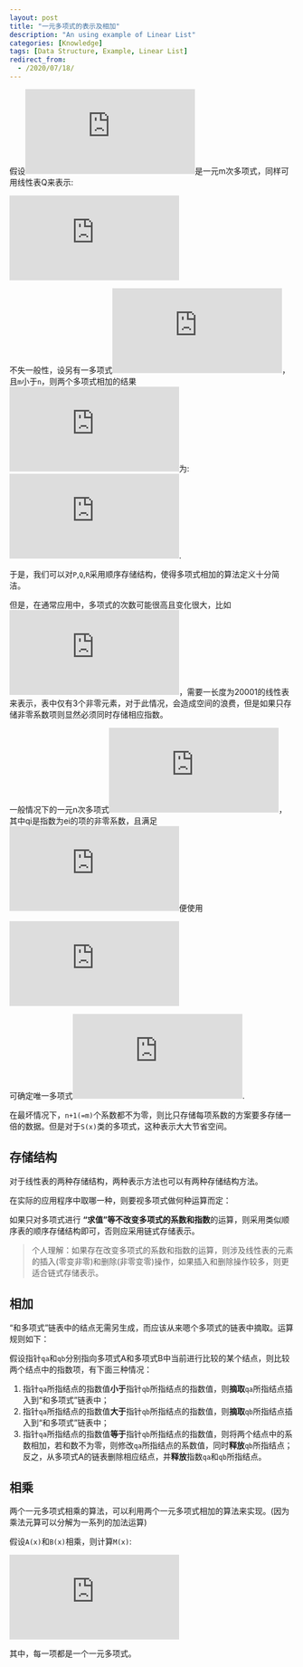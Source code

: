```yaml
---
layout: post
title: "一元多项式的表示及相加"
description: "An using example of Linear List"
categories: [Knowledge]
tags: [Data Structure, Example, Linear List]
redirect_from:
  - /2020/07/18/
---
```


假设![Q_m(x)][Q_m(x)]是一元m次多项式，同样可用线性表Q来表示:

![线性表Q][线性表Q]

不失一般性，设另有一多项式![P_n(x)][P_n(x)]，且`m`小于`n`，则两个多项式相加的结果![R_n(x)][R_n(x)]为:![R][R].

于是，我们可以对`P`,`Q`,`R`采用顺序存储结构，使得多项式相加的算法定义十分简洁。

但是，在通常应用中，多项式的次数可能很高且变化很大，比如![S(x)][S(x)]，需要一长度为20001的线性表来表示，表中仅有3个非零元素，对于此情况，会造成空间的浪费，但是如果只存储非零系数项则显然必须同时存储相应指数。

一般情况下的一元n次多项式![一元n次多项式][一元n次多项式]，其中qi是指数为ei的项的非零系数，且满足![ei关系][ei关系]便使用

![第二种表示][第二种表示]

可确定唯一多项式![P_n(x)][P_n(x)]. 

在最坏情况下，`n+1(=m)`个系数都不为零，则比只存储每项系数的方案要多存储一倍的数据。但是对于`S(x)`类的多项式，这种表示大大节省空间。

## 存储结构

对于线性表的两种存储结构，两种表示方法也可以有两种存储结构方法。

在实际的应用程序中取哪一种，则要视多项式做何种运算而定：

如果只对多项式进行 **“求值”**等**不改变多项式的系数和指数**的运算，则采用类似顺序表的顺序存储结构即可，否则应采用链式存储表示。

>个人理解：如果存在改变多项式的系数和指数的运算，则涉及线性表的元素的插入(零变非零)和删除(非零变零)操作，如果插入和删除操作较多，则更适合链式存储表示。

## 相加

“和多项式”链表中的结点无需另生成，而应该从来嗯个多项式的链表中摘取。运算规则如下：

假设指针`qa`和`qb`分别指向多项式A和多项式B中当前进行比较的某个结点，则比较两个结点中的指数项，有下面三种情况：

1. 指针`qa`所指结点的指数值**小于**指针`qb`所指结点的指数值，则**摘取**`qa`所指结点插入到“和多项式”链表中；
2. 指针`qa`所指结点的指数值**大于**指针`qb`所指结点的指数值，则**摘取**`qb`所指结点插入到“和多项式”链表中；
3. 指针`qa`所指结点的指数值**等于**指针`qb`所指结点的指数值，则将两个结点中的系数相加，若和数不为零，则修改`qa`所指结点的系数值，同时**释放**`qb`所指结点；反之，从多项式A的链表删除相应结点，并**释放**指数`qa`和`qb`所指结点。

## 相乘

两个一元多项式相乘的算法，可以利用两个一元多项式相加的算法来实现。(因为乘法元算可以分解为一系列的加法运算)

假设`A(x)`和`B(x)`相乘，则计算`M(x)`:

![相乘][相乘]

其中，每一项都是一个一元多项式。

[Q_m(x)]:https://latex.vimsky.com/test.image.latex.php?fmt=svg&val=%255Cdpi%257B150%257D%2520%255Cfootnotesize%2520Q_m%2528x%2529&dl=0
[线性表Q]:https://latex.vimsky.com/test.image.latex.php?fmt=svg&val=%255Cdpi%257B150%257D%2520%255Cfootnotesize%2520Q%253D%2528q_0%252C%2520q_1%252C%2520q_2%252C...%252C%2520q_n%2529&dl=0
[P_n(x)]:https://latex.vimsky.com/test.image.latex.php?fmt=svg&val=%255Cdpi%257B150%257D%2520%255Cfootnotesize%2520P%253D%2528p_0%252C%2520p_1%252C%2520p_2%252C...%252C%2520p_n%2529&dl=0
[R_n(x)]:https://latex.vimsky.com/test.image.latex.php?fmt=svg&val=%255Cdpi%257B150%257D%2520%255Cfootnotesize%2520R_n%2528x%2529%253DP_n%2528x%2529%26plus%3BQ_m%2528x%2529&dl=0
[R]:https://latex.vimsky.com/test.image.latex.php?fmt=svg&val=%255Cdpi%257B150%257D%2520%255Cfootnotesize%2520R%253D%2528p_0%26plus%3Bq_0%252C%2520p_1%26plus%3Bq_1%252C%2520p_2%26plus%3Bq_2%252C...%252Cp_m%26plus%3Bq_m%252Cp_%257Bm%26plus%3B1%257D%252C...%2520p_n%2529&dl=0
[S(x)]:https://latex.vimsky.com/test.image.latex.php?fmt=svg&val=%255Cdpi%257B150%257D%2520%255Cfootnotesize%2520S%2528x%2529%253D1%26plus%3B3x%255E%257B10000%257D%26plus%3B2x%255E%257B20000%257D&dl=0
[一元n次多项式]:https://latex.vimsky.com/test.image.latex.php?fmt=svg&val=%255Cdpi%257B150%257D%2520%255Cfootnotesize%2520P_n%2528x%2529%253Dp_1x%255E%257Be_1%257D%26plus%3Bp_2x%255E%257Be_2%257D%26plus%3B..%26plus%3Bp_mx%255E%257Be_m%257D&dl=0
[ei关系]:https://latex.vimsky.com/test.image.latex.php?fmt=svg&val=%255Cdpi%257B150%257D%2520%255Cfootnotesize%25200%2520%255Cle%2520e_1%2520%255Cle%2520e_2%2520%255Cle%2520...%2520%255Cle%2520e_m%2520%253D%2520n&dl=0
[第二种表示]:https://latex.vimsky.com/test.image.latex.php?fmt=svg&val=%255Cdpi%257B150%257D%2520%255Cfootnotesize%2520%2528%2528p_1%252Ce_1%2529%252C%2528p_2%252Ce_2%2529%252C...%252C%2528p_m%252Ce_m%2529%2529&dl=0
[相乘]:https://latex.vimsky.com/test.image.latex.php?fmt=svg&val=%255Cdpi%257B150%257D%2520%255Cfootnotesize%2520M%2528x%2529%2520%253D%2520A%2528x%2529%2520%255Ctimes%2520B%2528x%2529%2520%253D%2520A%2528x%2529%2520%255Ctimes%2520%255Bb_1x%255E%257Be_1%257D%2520%26plus%3B%2520b_2x%255E%257Be_2%257D%2520%26plus%3B%2520...%2520%26plus%3B%2520b_nx%255E%257Be_n%257D%255D%2520%253D%2520%255Csum_%257Bi%2520%253D%25201%257D%255E%257Bn%257D%2520b_iA%2528x%2529x%255E%257Be_i%257D&dl=0
